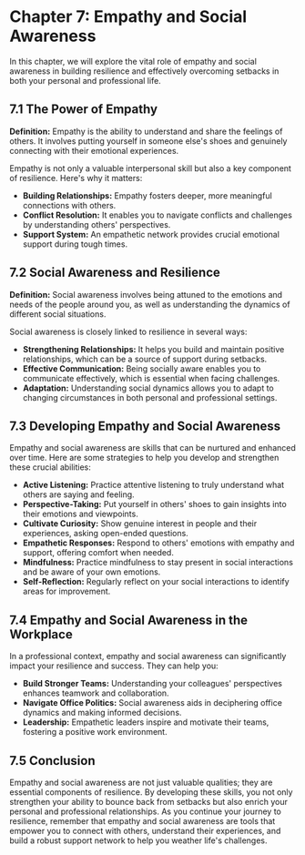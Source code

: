 Chapter 7: Empathy and Social Awareness
=======================================

In this chapter, we will explore the vital role of empathy and social awareness in building resilience and effectively overcoming setbacks in both your personal and professional life.

**7.1 The Power of Empathy**
----------------------------

**Definition:** Empathy is the ability to understand and share the feelings of others. It involves putting yourself in someone else's shoes and genuinely connecting with their emotional experiences.

Empathy is not only a valuable interpersonal skill but also a key component of resilience. Here's why it matters:

* **Building Relationships:** Empathy fosters deeper, more meaningful connections with others.
* **Conflict Resolution:** It enables you to navigate conflicts and challenges by understanding others' perspectives.
* **Support System:** An empathetic network provides crucial emotional support during tough times.

**7.2 Social Awareness and Resilience**
---------------------------------------

**Definition:** Social awareness involves being attuned to the emotions and needs of the people around you, as well as understanding the dynamics of different social situations.

Social awareness is closely linked to resilience in several ways:

* **Strengthening Relationships:** It helps you build and maintain positive relationships, which can be a source of support during setbacks.
* **Effective Communication:** Being socially aware enables you to communicate effectively, which is essential when facing challenges.
* **Adaptation:** Understanding social dynamics allows you to adapt to changing circumstances in both personal and professional settings.

**7.3 Developing Empathy and Social Awareness**
-----------------------------------------------

Empathy and social awareness are skills that can be nurtured and enhanced over time. Here are some strategies to help you develop and strengthen these crucial abilities:

* **Active Listening:** Practice attentive listening to truly understand what others are saying and feeling.
* **Perspective-Taking:** Put yourself in others' shoes to gain insights into their emotions and viewpoints.
* **Cultivate Curiosity:** Show genuine interest in people and their experiences, asking open-ended questions.
* **Empathetic Responses:** Respond to others' emotions with empathy and support, offering comfort when needed.
* **Mindfulness:** Practice mindfulness to stay present in social interactions and be aware of your own emotions.
* **Self-Reflection:** Regularly reflect on your social interactions to identify areas for improvement.

**7.4 Empathy and Social Awareness in the Workplace**
-----------------------------------------------------

In a professional context, empathy and social awareness can significantly impact your resilience and success. They can help you:

* **Build Stronger Teams:** Understanding your colleagues' perspectives enhances teamwork and collaboration.
* **Navigate Office Politics:** Social awareness aids in deciphering office dynamics and making informed decisions.
* **Leadership:** Empathetic leaders inspire and motivate their teams, fostering a positive work environment.

**7.5 Conclusion**
------------------

Empathy and social awareness are not just valuable qualities; they are essential components of resilience. By developing these skills, you not only strengthen your ability to bounce back from setbacks but also enrich your personal and professional relationships. As you continue your journey to resilience, remember that empathy and social awareness are tools that empower you to connect with others, understand their experiences, and build a robust support network to help you weather life's challenges.
